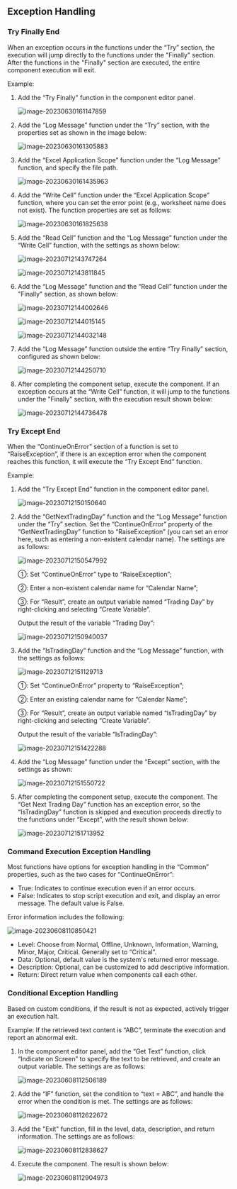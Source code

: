 ## Exception Handling

### Try Finally End <span id="exception-propagation"></span>

When an exception occurs in the functions under the “Try” section, the execution will jump directly to the functions under the "Finally" section. After the functions in the "Finally" section are executed, the entire component execution will exit.

Example:

1. Add the “Try Finally" function in the component editor panel.

   ![image-20230630161147859](Error.assets/image-20230630161147859.png)

2. Add the “Log Message” function under the “Try” section, with the properties set as shown in the image below:

   ![image-20230630161305883](Error.assets/image-20230630161305883.png)

3. Add the “Excel Application Scope” function under the “Log Message” function, and specify the file path.

   ![image-20230630161435963](Error.assets/image-20230630161435963.png)

4. Add the “Write Cell” function under the “Excel Application Scope” function, where you can set the error point (e.g., worksheet name does not exist). The function properties are set as follows:

   ![image-20230630161825638](Error.assets/image-20230630161825638.png)

5. Add the “Read Cell” function and the “Log Message” function under the “Write Cell” function, with the settings as shown below:

   ![image-20230712143747264](Error.assets/image-20230712143747264.png)

   ![image-20230712143811845](Error.assets/image-20230712143811845.png)

6. Add the “Log Message” function and the “Read Cell” function under the "Finally" section, as shown below:

   ![image-20230712144002646](Error.assets/image-20230712144002646.png)

   ![image-20230712144015145](Error.assets/image-20230712144015145.png)

   ![image-20230712144032148](Error.assets/image-20230712144032148.png)

7. Add the “Log Message” function outside the entire “Try Finally” section, configured as shown below:

   ![image-20230712144250710](Error.assets/image-20230712144250710.png)

8. After completing the component setup, execute the component. If an exception occurs at the “Write Cell” function, it will jump to the functions under the "Finally" section, with the execution result shown below:

   ![image-20230712144736478](Error.assets/image-20230712144736478.png)

### Try Except End <span id="exception-catching"></span>

When the “ContinueOnError” section of a function is set to “RaiseException”, if there is an exception error when the component reaches this function, it will execute the “Try Except End” function.

Example:

1. Add the “Try Except End” function in the component editor panel.

   ![image-20230712150150640](Error.assets/image-20230712150150640.png)

2. Add the “GetNextTradingDay” function and the “Log Message” function under the “Try” section. Set the “ContinueOnError” property of the “GetNextTradingDay” function to “RaiseException” (you can set an error here, such as entering a non-existent calendar name). The settings are as follows:

   ![image-20230712150547992](Error.assets/image-20230712150547992.png)

   ①: Set “ContinueOnError” type to “RaiseException”;

   ②: Enter a non-existent calendar name for “Calendar Name”;

   ③: For “Result”, create an output variable named “Trading Day” by right-clicking and selecting “Create Variable”.

   Output the result of the variable “Trading Day”:

   ![image-20230712150940037](Error.assets/image-20230712150940037.png)

3. Add the “IsTradingDay” function and the “Log Message” function, with the settings as follows:

   ![image-20230712151129713](Error.assets/image-20230712151129713.png)

   ①: Set “ContinueOnError” property to “RaiseException”;

   ②: Enter an existing calendar name for “Calendar Name”;

   ③: For “Result”, create an output variable named “IsTradingDay” by right-clicking and selecting “Create Variable”.

   Output the result of the variable “IsTradingDay”:

   ![image-20230712151422288](Error.assets/image-20230712151422288.png)

4. Add the “Log Message” function under the “Except” section, with the settings as shown:

   ![image-20230712151550722](Error.assets/image-20230712151550722.png)

5. After completing the component setup, execute the component. The “Get Next Trading Day” function has an exception error, so the “IsTradingDay” function is skipped and execution proceeds directly to the functions under “Except”, with the result shown below:

   ![image-20230712151713952](Error.assets/image-20230712151713952.png)

### Command Execution Exception Handling <span id="command-execution-exception-handling"></span>

Most functions have options for exception handling in the “Common” properties, such as the two cases for “ContinueOnError”:

- True: Indicates to continue execution even if an error occurs.
- False: Indicates to stop script execution and exit, and display an error message. The default value is False.

Error information includes the following:

![image-20230608110850421](Error.assets/image-20230608110850421.png)

- Level: Choose from Normal, Offline, Unknown, Information, Warning, Minor, Major, Critical. Generally set to “Critical”.
- Data: Optional, default value is the system's returned error message.
- Description: Optional, can be customized to add descriptive information.
- Return: Direct return value when components call each other.

### Conditional Exception Handling <span id="conditional-judgment-result-exception-handling"></span>

Based on custom conditions, if the result is not as expected, actively trigger an execution halt.

Example: If the retrieved text content is “ABC”, terminate the execution and report an abnormal exit.

1. In the component editor panel, add the “Get Text” function, click “Indicate on Screen” to specify the text to be retrieved, and create an output variable. The settings are as follows:

   ![image-20230608112506189](Error.assets/image-20230608112506189.png)

2. Add the “IF” function, set the condition to “text = ABC”, and handle the error when the condition is met. The settings are as follows:

   ![image-20230608112622672](Error.assets/image-20230608112622672.png)

3. Add the "Exit" function, fill in the level, data, description, and return information. The settings are as follows:

   ![image-20230608112838627](Error.assets/image-20230608112838627.png)

4. Execute the component. The result is shown below:

   ![image-20230608112904973](Error.assets/image-20230608112904973.png)


